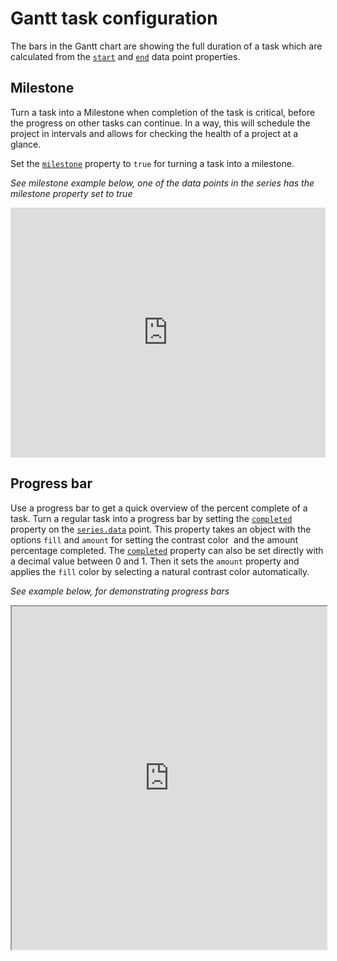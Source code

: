 Gantt task configuration
===

The bars in the Gantt chart are showing the full duration of a task which are calculated from the [`start`](https://api.highcharts.com/gantt/series.gantt.data.start) and [`end`](https://api.highcharts.com/gantt/series.gantt.data.end) data point properties.

Milestone
---------

Turn a task into a Milestone when completion of the task is critical, before the progress on other tasks can continue. In a way, this will schedule the project in intervals and allows for checking the health of a project at a glance.

Set the [`milestone`](https://api.highcharts.com/gantt/series.gantt.data.milestone) property to `true` for turning a task into a milestone.

_See milestone example below, one of the data points in the series has the milestone property set to true_

<iframe src="https://www.highcharts.com/samples/embed/gantt/gantt/one-milestone-point" id="JSFEMB_18012" width="100%" height="400" frameborder="0" sandbox="allow-modals allow-forms allow-scripts allow-same-origin allow-popups allow-top-navigation-by-user-activation" allow="camera *; encrypted-media *;" allow="fullscreen"></iframe>

Progress bar
------------

Use a progress bar to get a quick overview of the percent complete of a task. Turn a regular task into a progress bar by setting the [`completed`](https://api.highcharts.com/gantt/series.gantt.data.completed) property on the [`series.data`](https://api.highcharts.com/gantt/series.gantt.data) point. This property takes an object with the options `fill` and `amount` for setting the contrast color  and the amount percentage completed. The [`completed`](https://api.highcharts.com/gantt/series.gantt.data.completed) property can also be set directly with a decimal value between 0 and 1. Then it sets the `amount` property and applies the `fill` color by selecting a natural contrast color automatically.

_See example below, for demonstrating progress bars_

<iframe style="width: 100%; height: 549px;" src=https://www.highcharts.com/samples/embed/gantt/demo/progress-indicator allow="fullscreen"></iframe>
